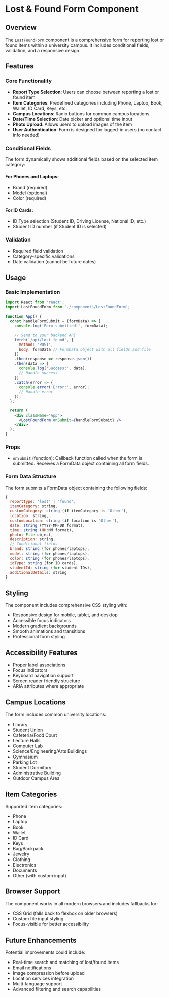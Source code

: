 # Lost & Found Form Component

## Overview
The `LostFoundForm` component is a comprehensive form for reporting lost or found items within a university campus. It includes conditional fields, validation, and a responsive design.

## Features

### Core Functionality
- **Report Type Selection**: Users can choose between reporting a lost or found item
- **Item Categories**: Predefined categories including Phone, Laptop, Book, Wallet, ID Card, Keys, etc.
- **Campus Locations**: Radio buttons for common campus locations
- **Date/Time Selection**: Date picker and optional time input
- **Photo Upload**: Allows users to upload images of the item
- **User Authentication**: Form is designed for logged-in users (no contact info needed)

### Conditional Fields
The form dynamically shows additional fields based on the selected item category:

#### For Phones and Laptops:
- Brand (required)
- Model (optional)  
- Color (required)

#### For ID Cards:
- ID Type selection (Student ID, Driving License, National ID, etc.)
- Student ID number (if Student ID is selected)

### Validation
- Required field validation
- Category-specific validations
- Date validation (cannot be future dates)

## Usage

### Basic Implementation
```jsx
import React from 'react';
import LostFoundForm from './components/LostFoundForm';

function App() {
  const handleFormSubmit = (formData) => {
    console.log('Form submitted:', formData);
    
    // Send to your backend API
    fetch('/api/lost-found', {
      method: 'POST',
      body: formData // FormData object with all fields and file
    })
    .then(response => response.json())
    .then(data => {
      console.log('Success:', data);
      // Handle success
    })
    .catch(error => {
      console.error('Error:', error);
      // Handle error
    });
  };

  return (
    <div className="App">
      <LostFoundForm onSubmit={handleFormSubmit} />
    </div>
  );
}
```

### Props
- `onSubmit` (function): Callback function called when the form is submitted. Receives a FormData object containing all form fields.

### Form Data Structure
The form submits a FormData object containing the following fields:

```javascript
{
  reportType: 'lost' | 'found',
  itemCategory: string,
  customCategory: string (if itemCategory is 'Other'),
  location: string,
  customLocation: string (if location is 'Other'),
  date: string (YYYY-MM-DD format),
  time: string (HH:MM format),
  photo: File object,
  description: string,
  // Conditional fields
  brand: string (for phones/laptops),
  model: string (for phones/laptops),
  color: string (for phones/laptops),
  idType: string (for ID cards),
  studentId: string (for student IDs),
  additionalDetails: string
}
```

## Styling
The component includes comprehensive CSS styling with:
- Responsive design for mobile, tablet, and desktop
- Accessible focus indicators
- Modern gradient backgrounds
- Smooth animations and transitions
- Professional form styling

## Accessibility Features
- Proper label associations
- Focus indicators
- Keyboard navigation support
- Screen reader friendly structure
- ARIA attributes where appropriate

## Campus Locations
The form includes common university locations:
- Library
- Student Union
- Cafeteria/Food Court
- Lecture Halls
- Computer Lab
- Science/Engineering/Arts Buildings
- Gymnasium
- Parking Lot
- Student Dormitory
- Administrative Building
- Outdoor Campus Area

## Item Categories
Supported item categories:
- Phone
- Laptop
- Book
- Wallet
- ID Card
- Keys
- Bag/Backpack
- Jewelry
- Clothing
- Electronics
- Documents
- Other (with custom input)

## Browser Support
The component works in all modern browsers and includes fallbacks for:
- CSS Grid (falls back to flexbox on older browsers)
- Custom file input styling
- Focus-visible for better accessibility

## Future Enhancements
Potential improvements could include:
- Real-time search and matching of lost/found items
- Email notifications
- Image compression before upload
- Location services integration
- Multi-language support
- Advanced filtering and search capabilities
